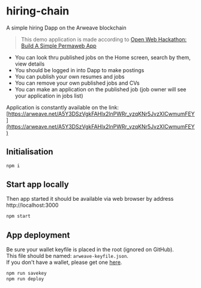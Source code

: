 # hiring-chain
A simple hiring Dapp on the Arweave blockchain

> This demo application is made according to [Open Web Hackathon: Build A Simple Permaweb App](https://gitcoin.co/issue/ArweaveTeam/Bounties/1/3184)  

- You can look thru published jobs on the Home screen, search by them, view details
- You should be logged in into Dapp to make postings  
- You can publish your own resumes and jobs
- You can remove your own published jobs and CVs
- You can make an application on the published job (job owner will see your application in jobs list)

Application is constantly available on the link: [https://arweave.net/A5Y3DSzVgkFAHlx2lnPWRr_yzqKNr5JvzXICwmumFEY](https://arweave.net/A5Y3DSzVgkFAHlx2lnPWRr_yzqKNr5JvzXICwmumFEY)

## Initialisation
```sh
npm i
```

## Start app locally

Then app started it should be available via web browser by address http://localhost:3000

```sh
npm start
```

## App deployment

Be sure your wallet keyfile is placed in the root (ignored on GitHub).  
This file should be named: `arweave-keyfile.json`.  
If you don't have a wallet, please get one [here](https://tokens.arweave.org/).

```sh
npm run savekey
npm run deploy
```
